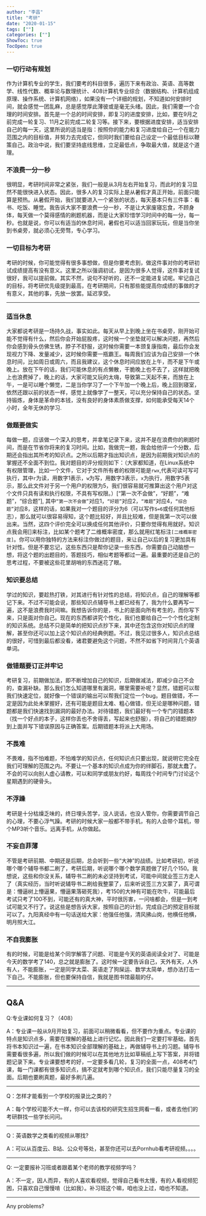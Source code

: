 ```yaml
---
author: "李昌"
title: "考研"
date: "2020-01-15"
tags: [""]
categories: [""]
ShowToc: true
TocOpen: true
---
```


### 一切行动有规划

作为计算机专业的学生，我们要考的科目很多，遍历下来有政治、英语、高等数学、线性代数、概率论与数理统计、408计算机专业综合（数据结构、计算机组成原理、操作系统、计算机网络），如果没有一个详细的规划，不知道如何安排时间，就会感觉一团乱麻，总是感觉厚此薄彼或是毫无头绪。因此，我们需要一个合理的时间安排。首先是一个总的时间安排，即复习的进度安排，比如，要在9月之前完成一轮复习、11月之前完成二轮复习等。接下来，要根据进度安排，适当安排自己的每一天，这里所说的适当是指：按照你的能力和复习进度给自己一个在能力范围之内的目标值，并努力去完成它，但同时我们要给自己设定一个最低目标以鞭策自己。政治中说，我们要坚持底线思维，立足最低点，争取最大值，就是这个道理。

### 不浪费一分一秒

很明显，考研时间非常之紧张，我们一般是从3月左右开始复习，而此时的复习显然不能很快进入状态。因此，很多人的复习实际上是从暑假才真正开始，前面只能算是预热。从暑假开始，我们就要进入一个紧张的状态，每天基本只有三件事：看书、吃饭、睡觉。我告诉大家不要浪费一分一秒，不是让大家废寝忘食，不顾身体，每天做一个莫得感情的刷题机器，而是让大家珍惜学习时间中的每一分，每一秒。也就是说，你可以有适当的休息时间，暑假也可以适当回家玩玩，但是当你坐到书桌旁，就必须心无旁骛，专心学习。

### 一切目标为考研

考研的时候，你可能觉得有很多事想做，但是你要考虑到，做这件事对你的考研初试成绩提高有没有意义。这里之所以强调初试，是因为很多人觉得，这件事对复试很好，我可以提前做。其实不然，说句不好听的，还不一定能进复试呢。牢记自己的目标，将考研优先级提到最高，在考研期间，只有那些能提高你成绩的事做的才有意义，其他的事，先放一放罢。延迟享受。

---

### 适当休息

大家都说考研是一场持久战，事实如此。每天从早上到晚上坐在书桌旁，刚开始可能不觉得有什么，然后你会开始屁股疼，这时候一个坐垫就可以解决问题，再然后你会感到骨头仿佛生锈，脖子不舒服，这时候你需要一本颈复康指南，最后你会发现视力下降、发量减少，这时候你需要一瓶霸王。每周我们应该为自己安排一个休息时间，比如周日或周六，而且我建议，这个休息时间应放在上午，而不是下午或晚上。放在下午的话，我们可能休息的有点懒散，干脆晚上也不去了，这样就把晚上也浪费掉了，晚上的话，大家可能又玩的太嗨，导致第二天起不来，而放在上午，一是可以睡个懒觉，二是当你学习了一个下午加一个晚上后，晚上回到寝室，依然还跟以前的状态一样，感觉上就像学了一整天，可以充分保持自己的状态。坚持锻炼，身体是革命的本钱，没有良好的身体素质做支撑，如何能承受每天14个小时，全年无休的学习.

### 做题要做实

每做一题，应该做一个深入的思考，并拿笔记录下来，这并不是在浪费你的刷题时间，而是在节省你将来的复习时间。比如，我做完一题，我会给他评一个分数，后期还会指出其所考的知识点。之所以后期才指出知识点，是因为前期我对知识点的掌握还不全面不到位。我对题目的评分规则如下：（大家都知道，在Linux系统中有权限管理，比如一个文件，它对于文件所有者的权限可能是```rwx```,代表可读可写可执行，其中```r```为读，用数字1表示，```w```为写，用数字3表示，```x```为执行，用数字5表示，那么此文件对于另一个用户的权限为5，我们很容易就可推算出这个用户对这个文件只具有读和执行权限，不具有写权限。）[“第一次不会做”，“好题”，“难题”，“综合题”], 其中```“第一次不会做”```对应1，```“好题”```对应2，```“难题”```对应4，```“综合题”```对应8，这样的话，如果我对一个题目的评分为6（可以写作```$=6```或任何其他标志），那么就可以很容易得知，这个题比较好，并且比较难，但是我第一次可以做出来。当然，这四个评价完全可以换成任何其他评价，只要你觉得有用就好。知识点我会用[]来标注，比如某个题考了二维概率密度，那么就用红笔标注```[二维概率密度]```。你可以用你独特的方法来标注你做过的题目，来让自己以后的复习更加具有针对性。但是不要忘记，这些东西只是帮你记录一些东西，你需要自己动脑想一想，将这个题的出题目的，答题技巧，相似考题等都过一遍。最重要的还是自己的思考过程，不要被这些花里胡哨的东西迷花了眼。

### 知识要总结

学过的知识，要趁热打铁，对其进行有针对性的总结，将知识点，自己的理解等都记下来。不过不可能会说，那些知识点辅导书上都已经有了，我为什么要再写一遍，这不是浪费我时间嘛。我想告诉你的是，书上的是面向所有考生的，而你写下来，只是面对你自己。现在的东西都讲究个性化，我们也要给自己一个个性化定制的知识系统。总结不只是简单的把知识点抄下来，其中还包含这你对知识点的理解，甚至你还可以加上这个知识点的经典例题。不过，我见过很多人，知识点总结的很好，可惜到最后都没看，诸君要避免这个问题，不然不如省下时间背几个英语单词。

### 做错题要订正并牢记

考研复习，前期做加法，即不断增加自己的知识，后期做减法，即减少自己不会的，查漏补缺。那么我们怎么知道哪里有漏洞，哪里需要补呢？显然，错题可以帮我们快速定位，就好像一个错误的输出可以帮我们定位一个bug。题目做错，不一定是因为此处未掌握好，还有可能是题目太难、粗心做错，但无论是哪种问题，错题都是我们快速找到漏洞的最好办法。对待错题，我们最好有一个专门的错题本（找一个好点的本子，这样你丢也不舍得丢，写起来也舒服），将自己的错题摘抄到上面并写下错误原因与正确答案。后期错题本将派上大用场。

### 不畏难

不畏难，指不怕难题，不怕难学的知识点，任何知识点只要出现，就说明它完全在我们可理解的范围之内。不要让一个基本的知识点成为你的绊脚石，那就太蠢了。不会的可以向别人虚心请教，可以和同学或朋友约好，每周找个时间专门讨论这个星期遇到的硬骨头。

### 不浮躁

考研是十分枯燥乏味的，终日埋头苦学，没人说话，也没人管你，你需要调节自己的心理，不要心浮气躁。考研的时候大家一般都不带手机，有的人会带个耳机，带个MP3听个音乐。远离手机，从你做起。

### 不妄自菲薄

不管是考研前期、中期还是后期，总会听到一些“大神”的战绩。比如考研初，听说哪个哪个辅导书都二刷了，考研后期，听说哪个哪个数学真题做了好几个150。我想说，这些和你没关系，辅导书二刷的未必坚持到考试，可能中间就业签三方走人了（真实经历，当时听说辅导书二刷给我整蒙了，后来听说签三方又蒙了，真可谓是：懵逼树上懵逼果，懵逼果落砸死我），考150的大神有可能在吹牛，可能最后考试只考了100不到，可能还有的真大神，平时很厉害，一问啥都会，但是一到考试可能又不行了。说这些是想告诉大家，按照自己的计划，完成自己的预定目标就可以了。九阳真经中有一句话送给大家：他强任他强，清风拂山岗，他横任他横，明月照大江。

### 不自我膨胀

有的时候，可能是给某个同学解答了问题、可能是今天的英语阅读全对了、可能是今天的数学考了140，总之就是膨胀了。这时候一定要告诉自己，天外有天，人外有人，不能膨胀，一定是同学太菜、英语走了狗屎运、数学太简单，想办法打击一下自己。不能膨胀，但也要保持自信，我就是图书馆最靓的仔。

---

## Q&A

Q:专业课如何复习？（408）

A：专业课一般从9月开始复习，前面可以稍微看看，但不要作为重点。专业课的特点是知识点多，需要在理解的基础上进行记忆。因此我们一定要打牢基础，首先将书本知识过一遍，在书本知识全部理解的基础上，再做辅导书上的习题。辅导书需要看很多遍，所以我们做的时候可以在其他地方比如草稿纸上写下答案，并将错题记录下来。专业课要想考的好，一定要多看几轮，复习的全面一点，408考4门课，每一门课都有很多知识点，搞不定就考到哪个知识点，我们只能尽量复习的全面。后期也要刷真题，最好多刷几遍。

---

Q：怎样才能看到一个学校的报录比之类的？

A：每个学校可能不大一样，你可以去该校的研究生招生网看一看，或者去他们的考研群找一些学长问问。

---

Q：英语数学之类看的视频从哪找?

A：可以从百度云、B站、公众号等处，甚至你还可以去Pornhub看考研视频。。。。

---

Q: 一定要报补习班或者跟着某个老师的教学视频学吗？

A：不一定，因人而异，有的人喜欢看视频，觉得自己看书太慢，有的人看视频犯困，只喜欢自己慢慢啃（比如我）。补习班这个嘛，咱也没上过，咱也不知道。

---

Any problems?
